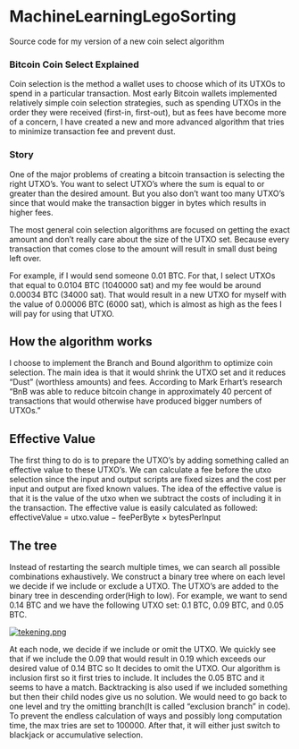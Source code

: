 
# MachineLearningLegoSorting
Source code for my version of a new coin select algorithm


### Bitcoin Coin Select Explained
Coin selection is the method a wallet uses to choose which of its UTXOs to spend in a particular transaction.
Most early Bitcoin wallets implemented relatively simple coin selection strategies, such as spending UTXOs in the order they were received (first-in, first-out), but as fees have become more of a concern, I have created a new and more advanced algorithm that tries to minimize transaction fee and prevent dust.


### Story

One of the major problems of creating a bitcoin transaction is selecting the right UTXO’s.
You want to select UTXO’s where the sum is equal to or greater than the desired amount.
But you also don’t want too many UTXO’s since that would make the transaction bigger in
bytes which results in higher fees.

The most general coin selection algorithms are focused on getting the exact amount and
don’t really care about the size of the UTXO set. Because every transaction that comes
close to the amount will result in small dust being left over.

For example, if I would send someone 0.01 BTC. For that, I select UTXOs that equal to
0.0104 BTC (1040000 sat) and my fee would be around 0.00034 BTC (34000 sat). That would result in a new UTXO
for myself with the value of 0.00006 BTC (6000 sat), which is almost as high as the fees I will pay for
using that UTXO. 

## How the algorithm works

I choose to implement the Branch and Bound algorithm to optimize coin selection. The main
idea is that it would shrink the UTXO set and it reduces “Dust” (worthless amounts) and
fees. According to Mark Erhart’s research “BnB was able to reduce bitcoin change in
approximately 40 percent of transactions that would otherwise have produced bigger
numbers of UTXOs.”

## Effective Value

The first thing to do is to prepare the UTXO’s by adding something called an effective value
to these UTXO’s. We can calculate a fee before the utxo selection since the input and
output scripts are fixed sizes and the cost per input and output are fixed known values. The
idea of the effective value is that it is the value of the utxo when we subtract the costs of
including it in the transaction. The effective value is easily calculated as followed:
effectiveValue = utxo.value − feePerByte × bytesPerInput

## The tree

Instead of restarting the search multiple times, we can search all possible combinations
exhaustively. We construct a binary tree where on each level we decide if we include or
exclude a UTXO. The UTXO’s are added to the binary tree in descending order(High to low).
For example, we want to send 0.14 BTC and we have the following UTXO set: 0.1 BTC, 0.09
BTC, and 0.05 BTC.

[![tekening.png](https://i.postimg.cc/pL2DCr2y/tekening.png)](https://postimg.cc/VdVrLY0c)

At each node, we decide if we include or omit the UTXO. We quickly see that if we include
the 0.09 that would result in 0.19 which exceeds our desired value of 0.14 BTC so It decides
to omit the UTXO. Our algorithm is inclusion first so it first tries to include. It includes the
0.05 BTC and it seems to have a match. Backtracking is also used if we included something
but then their child nodes give us no solution. We would need to go back to one level and
try the omitting branch(It is called “exclusion branch” in code).
To prevent the endless calculation of ways and possibly long computation time, the max
tries are set to 100000. After that, it will either just switch to blackjack or accumulative
selection.
